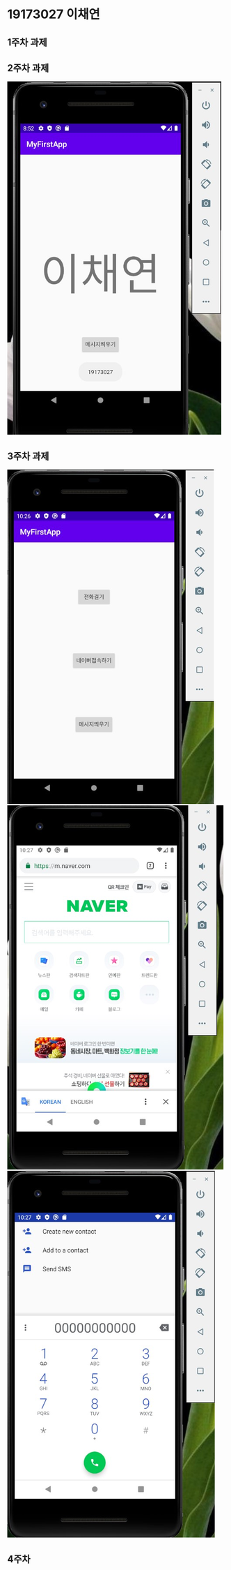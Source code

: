 # 19173027 이채연

## 1주차 과제

## 2주차 과제
 <img width="" height="" src="./png/2주차.jpg"></img>

## 3주차 과제
 <img width="" height="" src="./png/3주차버튼.jpg"></img>
 <img width="" height="" src="./png/3주차네이버.jpg"></img>
 <img width="" height="" src="./png/3주차전화.jpg"></img>

## 4주차 

